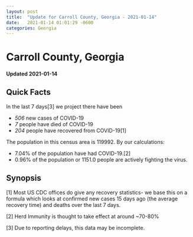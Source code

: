 ```yaml
---
layout: post
title:  "Update for Carroll County, Georgia - 2021-01-14"
date:   2021-01-14 01:01:29 -0600
categories: Georgia
---
```


# Carroll County, Georgia
#### Updated 2021-01-14

## Quick Facts

In the last 7 days[3] we project there have been
- *506* new cases of COVID-19
- *7* people have died of COVID-19
- *204* people have recovered from COVID-19[1]

The population in this census area is 119992. By our calculations:
- 7.04% of the population have had COVID-19.[2]
- 0.96% of the population or 1151.0 people are actively fighting the virus.

## Synopsis




[1] Most US CDC offices do give any recovery statistics- we base this on a formula which looks at confirmed new cases
15 days ago (the average recovery time) and deaths over the last 7 days.

[2] Herd Immunity is thought to take effect at around ~70-80%

[3] Due to reporting delays, this data may be incomplete.
 
    